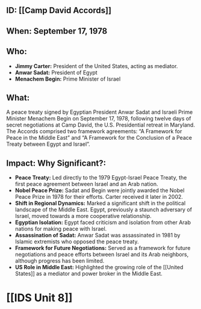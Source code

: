 ## ID: [[Camp David Accords]] 
## When: September 17, 1978

## Who:
*   **Jimmy Carter:** President of the United States, acting as mediator.
*   **Anwar Sadat:** President of Egypt
*   **Menachem Begin:** Prime Minister of Israel

## What:

A peace treaty signed by Egyptian President Anwar Sadat and Israeli Prime Minister Menachem Begin on September 17, 1978, following twelve days of secret negotiations at Camp David, the U.S. Presidential retreat in Maryland. The Accords comprised two framework agreements: “A Framework for Peace in the Middle East” and “A Framework for the Conclusion of a Peace Treaty between Egypt and Israel”.

## Impact: Why Significant?:
*   **Peace Treaty:** Led directly to the 1979 Egypt-Israel Peace Treaty, the first peace agreement between Israel and an Arab nation.
*   **Nobel Peace Prize:** Sadat and Begin were jointly awarded the Nobel Peace Prize in 1978 for their efforts. Carter received it later in 2002.
*   **Shift in Regional Dynamics:** Marked a significant shift in the political landscape of the Middle East. Egypt, previously a staunch adversary of Israel, moved towards a more cooperative relationship.
*   **Egyptian Isolation:** Egypt faced criticism and isolation from other Arab nations for making peace with Israel.
*   **Assassination of Sadat:** Anwar Sadat was assassinated in 1981 by Islamic extremists who opposed the peace treaty.
*   **Framework for Future Negotiations:** Served as a framework for future negotiations and peace efforts between Israel and its Arab neighbors, although progress has been limited.
* **US Role in Middle East:** Highlighted the growing role of the [[United States]] as a mediator and power broker in the Middle East.

# [[IDS Unit 8]]
